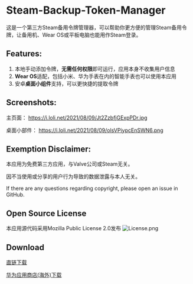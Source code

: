 # Steam-Backup-Token-Manager
这是一个第三方Steam备用令牌管理器，可以帮助你更方便的管理Steam备用令牌，让备用机、Wear OS或平板电脑也能用作Steam登录。

## Features: 
1. 本地手动添加令牌，**无需任何权限**即可运行，应用本身不收集用户信息
2. **Wear OS**适配，包括小米、华为手表在内的智能手表也可以使用本应用
3. 安卓**桌面小组件**支持，可以更快捷的提取令牌

## Screenshots:
主页面： https://i.loli.net/2021/08/09/Jt2ZzbfjGExpPDr.jpg

桌面小部件： https://i.loli.net/2021/08/09/olsVPiypcEnSWN6.png

## Exemption Disclaimer:
本应用为免费第三方应用，与Valve公司或Steam无关。

因不当使用或分享的用户行为导致的数据泄露与本人无关。

If there are any questions regarding copyright, please open an issue in GitHub.

## Open Source License
本应用源代码采用Mozilla Public License 2.0发布
![License.png](https://i.loli.net/2021/08/09/vZ96UNqoJBYXkym.png)

## Download
[直链下载](https://github.com/Koukotsukan/Steam-Backup-Token-Manager/releases/latest/download/app-release.apk)

[华为应用商店(海外)下载](https://appgallery.huawei.com/#/app/C104607179)

